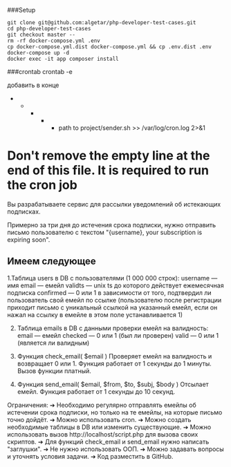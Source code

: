 ###Setup
```
git clone git@github.com:algetar/php-developer-test-cases.git
cd php-developer-test-cases
git checkout master --
rm -rf docker-compose.yml .env
cp docker-compose.yml.dist docker-compose.yml && cp .env.dist .env 
docker-compose up -d
docker exec -it app composer install
```
###crontab
crontab -e 

добавить в конце
* * * * * path to project/sender.sh >> /var/log/cron.log 2>&1
# Don't remove the empty line at the end of this file. It is required to run the cron job

Вы разрабатываете сервис для рассылки уведомлений об истекающих подписках. 

Примерно за три дня до истечения срока подписки, нужно отправить письмо пользователю с текстом "{username}, your subscription is expiring soon". 

Имеем следующее 
----

1.Таблица users в DB с пользователями (1 000 000 строк): 
username — имя 
email — емейл 
validts — unix ts до которого действует ежемесячная подписка 
confirmed — 0 или 1 в зависимости от того, подтвердил ли пользователь свой емейл по ссылке
(пользователю после регистрации приходит письмо с уникальный ссылкой на указанный емейл, если он нажал на ссылку в емейле в этом поле устанавливается 1) 

2. Таблица emails в DB с данными проверки емейл на валидность: 
email — емейл 
checked — 0 или 1 (был ли проверен) 
valid — 0 или 1 (является ли валидным) 

3. Функция check_email( $email ) 
Проверяет емейл на валидность и возвращает 0 или 1. Функция работает от 1 секунды до 1 минуты. Вызов функции платный. 

4. Функция send_email( $email, $from, $to, $subj, $body ) 
Отсылает емейл. Функция работает от 1 секунды до 10 секунд. 

Ограничения:
➔ Необходимо регулярно отправлять емейлы об истечении срока подписки, но только на те емейлы, на которые письмо точно дойдёт. 
➔ Можно использовать cron. 
➔ Можно создать необходимые таблицы в DB или изменить существующие. 
➔ Можно использовать вызов http://localhost/script.php для вызова своих скриптов. 
➔ Для функций check_email и send_email нужно написать "заглушки".
➔ Не нужно использовать ООП. 
➔ Можно задавать вопросы и уточнять условия задачи. 
➔ Код разместить в GitHub.
